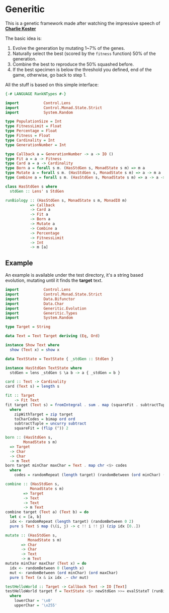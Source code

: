# Generitic

This is a genetic framework made after watching the impressive speech of [**Charlie Koster**](https://www.infoq.com/presentations/genetic-algorithms)

The basic idea is:

1. Evolve the generation by mutating 1~7% of the genes.
2. Naturally select the best (scored by the `fitness` function) 50% of the generation.
3. Combine the best to reproduce the 50% squashed before.
4. If the best specimen is below the threshold you defined, end of the game,
otherwise, go back to step 1.

All the stuff is based on this simple interface:

```haskell
{-# LANGUAGE RankNTypes #-}

import           Control.Lens
import           Control.Monad.State.Strict
import           System.Random

type PopulationSize = Int
type FitnessLimit = Float
type Percentage = Float
type Fitness = Float
type Cardinality = Int
type GenerationNumber = Int

type Callback a = GenerationNumber -> a -> IO ()
type Fit a = a -> Fitness
type Card a = a -> Cardinality
type Born a = forall s m. (HasStdGen s, MonadState s m) => m a
type Mutate a = forall s m. (HasStdGen s, MonadState s m) => a -> m a
type Combine a = forall s m. (HasStdGen s, MonadState s m) => a -> a -> m a

class HasStdGen s where
  stdGen :: Lens' s StdGen

runBiology :: (HasStdGen s, MonadState s m, MonadIO m)
           => Callback
           -> Card a
           -> Fit a
           -> Born a
           -> Mutate a
           -> Combine a
           -> Percentage
           -> FitnessLimit
           -> Int
           -> m [a]
```

## Example

An example is available under the test directory, it's a string based evolution, mutating until it finds the **target** text.

```haskell
import           Control.Lens
import           Control.Monad.State.Strict
import           Data.Bifunctor
import           Data.Char
import           Generitic.Evolution
import           Generitic.Types
import           System.Random

type Target = String

data Text = Text Target deriving (Eq, Ord)

instance Show Text where
  show (Text x) = show x

data TextState = TextState { _stdGen :: StdGen }

instance HasStdGen TextState where
  stdGen = lens _stdGen $ \a b -> a { _stdGen = b }

card :: Text -> Cardinality
card (Text s) = length s

fit :: Target
    -> Fit Text
fit target (Text s) = fromIntegral . sum . map (squareFit . subtractTuple . toCharCodes) $ zipWithTarget s
  where
    zipWithTarget = zip target
    toCharCodes = bimap ord ord
    subtractTuple = uncurry subtract
    squareFit = (flip (^)) 2

born :: (HasStdGen s,
        MonadState s m)
  => Target
  -> Char
  -> Char
  -> m Text
born target minChar maxChar = Text . map chr <$> codes
  where
    codes = randomRepeat (length target) (randomBetween (ord minChar) (ord maxChar))

combine :: (HasStdGen s,
           MonadState s m)
        => Target
        -> Text
        -> Text
        -> m Text
combine target (Text a) (Text b) = do
  let c = [a, b]
  idx <- randomRepeat (length target) (randomBetween 0 2)
  pure $ Text $ map (\(i, j) -> c !! i !! j) (zip idx [0..])

mutate :: (HasStdGen s,
          MonadState s m)
       => Char
       -> Char
       -> Text
       -> m Text
mutate minChar maxChar (Text x) = do
  idx <- randomBetween 0 (length x)
  mut <- randomBetween (ord minChar) (ord maxChar)
  pure $ Text (x & ix idx .~ chr mut)

testHelloWorld :: Target -> Callback Text -> IO [Text]
testHelloWorld target f = TextState <$> newStdGen >>= evalStateT (runBiology f card (fit target) (born target lowerChar upperChar) (mutate lowerChar upperChar) (combine target) 0.04 0 100)
  where
    lowerChar = '\x0'
    upperChar = '\x255'
```
